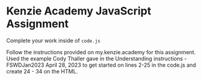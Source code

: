 # Kenzie Academy JavaScript Assignment

Complete your work inside of `code.js`

Follow the instructions provided on my.kenzie.academy for this assignment.
Used the example Cody Thaller gave in the Understanding instructions - FSWDJan2023 April 28, 2023 to get started on lines 2-25 in the code.js and create 24 - 34 on the HTML. 